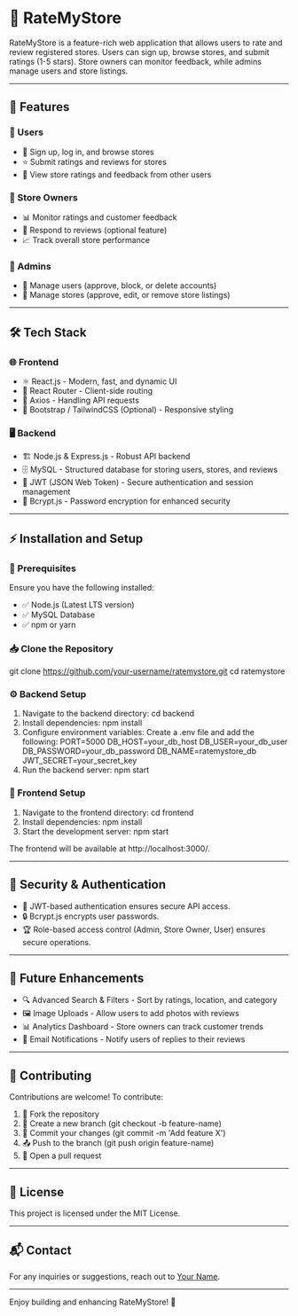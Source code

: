 # 🌟 RateMyStore

RateMyStore is a feature-rich web application that allows users to rate and review registered stores. Users can sign up, browse stores, and submit ratings (1-5 stars). Store owners can monitor feedback, while admins manage users and store listings.

---

## 🚀 Features

### 👥 Users
- 📝 Sign up, log in, and browse stores
- ⭐️ Submit ratings and reviews for stores
- 📖 View store ratings and feedback from other users

### 🏪 Store Owners
- 📊 Monitor ratings and customer feedback
- 💬 Respond to reviews (optional feature)
- 📈 Track overall store performance

### 🔧 Admins
- 👤 Manage users (approve, block, or delete accounts)
- 🏬 Manage stores (approve, edit, or remove store listings)

---

## 🛠 Tech Stack

### 🌐 Frontend
- ⚛️ React.js - Modern, fast, and dynamic UI
- 🚏 React Router - Client-side routing
- 🔗 Axios - Handling API requests
- 🎨 Bootstrap / TailwindCSS (Optional) - Responsive styling

### 🖥 Backend
- 🏗 Node.js & Express.js - Robust API backend
- 🗄 MySQL - Structured database for storing users, stores, and reviews
- 🔐 JWT (JSON Web Token) - Secure authentication and session management
- 🔑 Bcrypt.js - Password encryption for enhanced security

---

## ⚡️ Installation and Setup

### 📌 Prerequisites
Ensure you have the following installed:
- ✅ Node.js (Latest LTS version)
- ✅ MySQL Database
- ✅ npm or yarn

### 📥 Clone the Repository
  git clone https://github.com/your-username/ratemystore.git
  cd ratemystore

### ⚙️ Backend Setup
1. Navigate to the backend directory:
cd backend
2. Install dependencies:
npm install
3. Configure environment variables:
Create a .env file and add the following:
PORT=5000
DB_HOST=your_db_host
DB_USER=your_db_user
DB_PASSWORD=your_db_password
DB_NAME=ratemystore_db
JWT_SECRET=your_secret_key
4. Run the backend server:
npm start

### 🎨 Frontend Setup
1. Navigate to the frontend directory:
cd frontend
2. Install dependencies:
npm install
3. Start the development server:
npm start

The frontend will be available at http://localhost:3000/.

---

## 🔐 Security & Authentication
- 🔑 JWT-based authentication ensures secure API access.
- 🔒 Bcrypt.js encrypts user passwords.
- 🏆 Role-based access control (Admin, Store Owner, User) ensures secure operations.

---

## 🔮 Future Enhancements
- 🔍 Advanced Search & Filters - Sort by ratings, location, and category
- 🖼 Image Uploads - Allow users to add photos with reviews
- 📊 Analytics Dashboard - Store owners can track customer trends
- 📩 Email Notifications - Notify users of replies to their reviews

---

## 🤝 Contributing
Contributions are welcome! To contribute:
1. 🍴 Fork the repository
2. 🌿 Create a new branch (git checkout -b feature-name)
3. 💾 Commit your changes (git commit -m 'Add feature X')
4. 📤 Push to the branch (git push origin feature-name)
5. 🔀 Open a pull request

---

## 📜 License
This project is licensed under the MIT License.

---

## 📬 Contact
For any inquiries or suggestions, reach out to [Your Name](mailto:your.email@example.com).

---

Enjoy building and enhancing RateMyStore! 🚀

